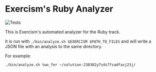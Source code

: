 # Exercism's Ruby Analyzer

![Tests](https://github.com/exercism/ruby-analyzer/workflows/Tests/badge.svg)

This is Exercism's automated analyzer for the Ruby track.

It is run with `./bin/analyze.sh $EXERCISM $PATH_TO_FILES` and will write a JSON file with an analysis to the same directory.

For example:

```bash
./bin/analyze.sh two_fer ~/solution-238382y7sds7fsadfasj23j/
```
